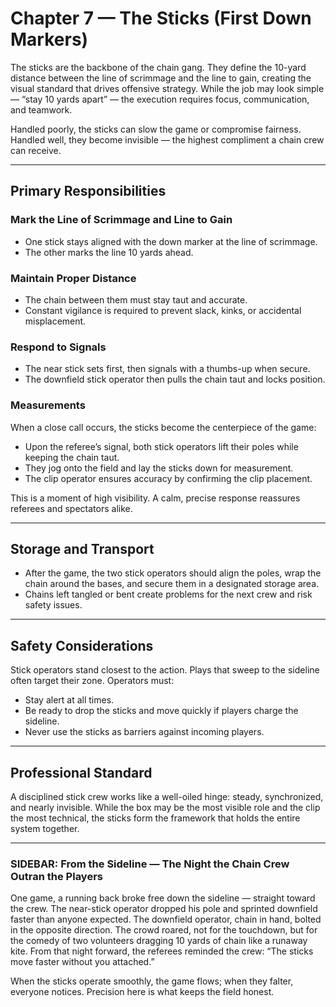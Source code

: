 # Chapter 7 — The Sticks (First Down Markers)

The sticks are the backbone of the chain gang. They define the 10-yard 
distance between the line of scrimmage and the line to gain, creating the 
visual standard that drives offensive strategy. While the job may look simple 
— “stay 10 yards apart” — the execution requires focus, communication, and 
teamwork.  

Handled poorly, the sticks can slow the game or compromise fairness. Handled 
well, they become invisible — the highest compliment a chain crew can receive.  

---

## Primary Responsibilities

### Mark the Line of Scrimmage and Line to Gain  
- One stick stays aligned with the down marker at the line of scrimmage.  
- The other marks the line 10 yards ahead.  

### Maintain Proper Distance  
- The chain between them must stay taut and accurate.  
- Constant vigilance is required to prevent slack, kinks, or accidental 
  misplacement.  

### Respond to Signals  
- The near stick sets first, then signals with a thumbs-up when secure.  
- The downfield stick operator then pulls the chain taut and locks position.  

### Measurements  
When a close call occurs, the sticks become the centerpiece of the game:  
- Upon the referee’s signal, both stick operators lift their poles while 
  keeping the chain taut.  
- They jog onto the field and lay the sticks down for measurement.  
- The clip operator ensures accuracy by confirming the clip placement.  

This is a moment of high visibility. A calm, precise response reassures 
referees and spectators alike.  

---

## Storage and Transport

- After the game, the two stick operators should align the poles, wrap the 
  chain around the bases, and secure them in a designated storage area.  
- Chains left tangled or bent create problems for the next crew and risk 
  safety issues.  

---

## Safety Considerations

Stick operators stand closest to the action. Plays that sweep to the sideline 
often target their zone. Operators must:  
- Stay alert at all times.  
- Be ready to drop the sticks and move quickly if players charge the sideline.  
- Never use the sticks as barriers against incoming players.  

---

## Professional Standard

A disciplined stick crew works like a well-oiled hinge: steady, synchronized, 
and nearly invisible. While the box may be the most visible role and the clip 
the most technical, the sticks form the framework that holds the entire system 
together.  

---

### SIDEBAR: From the Sideline — The Night the Chain Crew Outran the Players

One game, a running back broke free down the sideline — straight toward the 
crew. The near-stick operator dropped his pole and sprinted downfield faster 
than anyone expected. The downfield operator, chain in hand, bolted in the 
opposite direction. The crowd roared, not for the touchdown, but for the 
comedy of two volunteers dragging 10 yards of chain like a runaway kite. From 
that night forward, the referees reminded the crew: “The sticks move faster 
without you attached.”  

<!-- end-sidebar -->

When the sticks operate smoothly, the game flows; when they falter, everyone notices. Precision here is what keeps the field honest.

